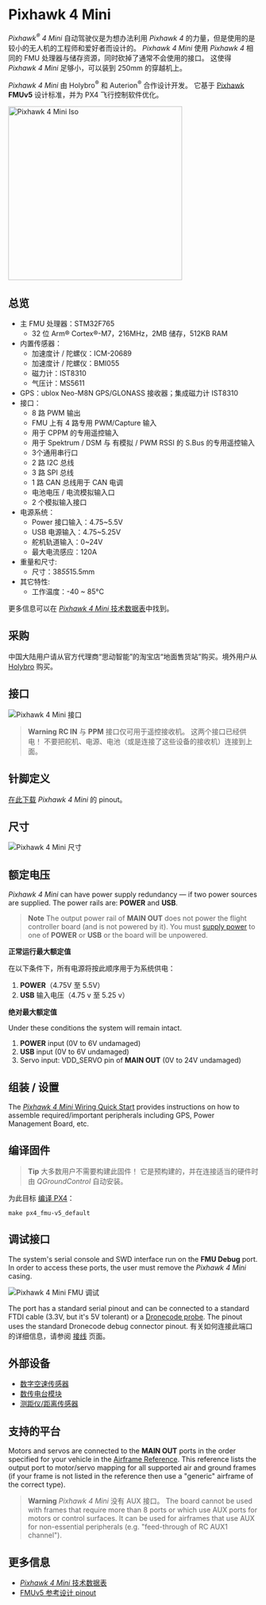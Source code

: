 # Pixhawk 4 Mini

*Pixhawk<sup>&reg;</sup> 4 Mini* 自动驾驶仪是为想办法利用 *Pixhawk 4* 的力量，但是使用的是较小的无人机的工程师和爱好者而设计的。 *Pixhawk 4 Mini* 使用 *Pixhawk 4* 相同的 FMU 处理器与储存资源，同时砍掉了通常不会使用的接口。 这使得 *Pixhawk 4 Mini* 足够小，可以装到 250mm 的穿越机上。

*Pixhawk 4 Mini* 由 Holybro<sup>&reg;</sup> 和 Auterion<sup>&reg;</sup> 合作设计开发。 它基于 [Pixhawk](https://pixhawk.org/) **FMUv5** 设计标准，并为 PX4 飞行控制软件优化。

<img src="../../assets/flight_controller/pixhawk4mini/pixhawk4mini_iso_1.png" width="350px" title="Pixhawk 4 Mini Iso" />

## 总览

* 主 FMU 处理器：STM32F765 
  * 32 位 Arm® Cortex®-M7，216MHz，2MB 储存，512KB RAM
* 内置传感器： 
  * 加速度计 / 陀螺仪：ICM-20689
  * 加速度计 / 陀螺仪：BMI055
  * 磁力计：IST8310
  * 气压计：MS5611
* GPS：ublox Neo-M8N GPS/GLONASS 接收器；集成磁力计 IST8310
* 接口： 
  * 8 路 PWM 输出
  * FMU 上有 4 路专用 PWM/Capture 输入
  * 用于 CPPM 的专用遥控输入
  * 用于 Spektrum / DSM 与 有模拟 / PWM RSSI 的 S.Bus 的专用遥控输入
  * 3个通用串行口
  * 2 路 I2C 总线
  * 3 路 SPI 总线
  * 1 路 CAN 总线用于 CAN 电调
  * 电池电压 / 电流模拟输入口
  * 2 个模拟输入接口
* 电源系统： 
  * Power 接口输入：4.75~5.5V
  * USB 电源输入：4.75~5.25V
  * 舵机轨道输入：0~24V
  * 最大电流感应：120A
* 重量和尺寸: 
  * 尺寸：38*55*15.5mm
* 其它特性: 
  * 工作温度：-40 ~ 85°C

更多信息可以在 [*Pixhawk 4 Mini* 技术数据表](https://github.com/PX4/px4_user_guide/raw/master/assets/flight_controller/pixhawk4mini/pixhawk4mini_technical_data_sheet.pdf)中找到。

## 采购

中国大陆用户请从官方代理商“思动智能”的淘宝店“地面售货站”购买。境外用户从 [Holybro](https://shop.holybro.com/pixhawk4-mini_p1120.html) 购买。

## 接口

![Pixhawk 4 Mini 接口](../../assets/flight_controller/pixhawk4mini/pixhawk4mini_interfaces.png)

> **Warning** **RC IN** 与 **PPM** 接口仅可用于遥控接收机。 这两个接口已经供电！ 不要把舵机、电源、电池（或是连接了这些设备的接收机）连接到上面。

## 针脚定义

[在此下载](https://github.com/PX4/px4_user_guide/raw/master/assets/flight_controller/pixhawk4mini/pixhawk4mini_pinouts.pdf) *Pixhawk 4 Mini* 的 pinout。

## 尺寸

![Pixhawk 4 Mini 尺寸](../../assets/flight_controller/pixhawk4mini/pixhawk4mini_dimensions.png)

## 额定电压

*Pixhawk 4 Mini* can have power supply redundancy — if two power sources are supplied. The power rails are: **POWER** and **USB**.

> **Note** The output power rail of **MAIN OUT** does not power the flight controller board (and is not powered by it). You must [supply power](../assembly/quick_start_pixhawk4_mini.md#voltageratings) to one of **POWER** or **USB** or the board will be unpowered.

**正常运行最大额定值**

在以下条件下，所有电源将按此顺序用于为系统供电：

1. **POWER**（4.75V 至 5.5V）
2. **USB** 输入电压（4.75 v 至 5.25 v）

**绝对最大额定值**

Under these conditions the system will remain intact.

1. **POWER** input (0V to 6V undamaged)
2. **USB** input (0V to 6V undamaged)
3. Servo input: VDD_SERVO pin of **MAIN OUT** (0V to 24V undamaged)

## 组装 / 设置

The [*Pixhawk 4 Mini* Wiring Quick Start](../assembly/quick_start_pixhawk4_mini.md) provides instructions on how to assemble required/important peripherals including GPS, Power Management Board, etc.

## 编译固件

> **Tip** 大多数用户不需要构建此固件！ 它是预构建的，并在连接适当的硬件时由 *QGroundControl* 自动安装。

为此目标 [编译 PX4](https://dev.px4.io/en/setup/building_px4.html)：

    make px4_fmu-v5_default
    

## 调试接口

The system's serial console and SWD interface run on the **FMU Debug** port. In order to access these ports, the user must remove the *Pixhawk 4 Mini* casing.

![Pixhawk 4 Mini FMU 调试](../../assets/flight_controller/pixhawk4mini/pixhawk4mini_fmu_debug.png)

The port has a standard serial pinout and can be connected to a standard FTDI cable (3.3V, but it's 5V tolerant) or a [Dronecode probe](https://kb.zubax.com/display/MAINKB/Dronecode+Probe+documentation). The pinout uses the standard Dronecode debug connector pinout. 有关如何连接此端口的详细信息，请参阅 [接线](https://dev.px4.io/en/debug/system_console.html) 页面。

## 外部设备

* [数字空速传感器](https://drotek.com/shop/en/home/848-sdp3x-airspeed-sensor-kit-sdp33.html)
* [数传电台模块](../telemetry/README.md)
* [测距仪/距离传感器](../sensor/rangefinders.md)

## 支持的平台

Motors and servos are connected to the **MAIN OUT** ports in the order specified for your vehicle in the [Airframe Reference](../airframes/airframe_reference.md). This reference lists the output port to motor/servo mapping for all supported air and ground frames (if your frame is not listed in the reference then use a "generic" airframe of the correct type).

> **Warning** *Pixhawk 4 Mini* 没有 AUX 接口。 The board cannot be used with frames that require more than 8 ports or which use AUX ports for motors or control surfaces. It can be used for airframes that use AUX for non-essential peripherals (e.g. "feed-through of RC AUX1 channel").

## 更多信息

* [*Pixhawk 4 Mini* 技术数据表](https://github.com/PX4/px4_user_guide/raw/master/assets/flight_controller/pixhawk4mini/pixhawk4mini_technical_data_sheet.pdf)
* [FMUv5 参考设计 pinout](https://docs.google.com/spreadsheets/d/1-n0__BYDedQrc_2NHqBenG1DNepAgnHpSGglke-QQwY/edit#gid=912976165)